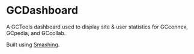 # GCDashboard

A GCTools dashboard used to display site & user statistics for GCconnex, GCpedia, and GCcollab.

Built using [Smashing](https://github.com/Smashing/smashing/wiki).